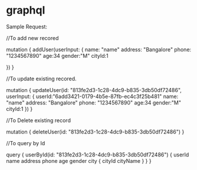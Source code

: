 # graphql
Sample Request:

//To add new recored

mutation {
  addUser(userInput: {
      name: "name"
      address: "Bangalore"
      phone: "1234567890"
      age:34
      gender:"M"
      cityId:1
      
  })
}

//To update existing recored.

mutation {
  updateUser(id: "813fe2d3-1c28-4dc9-b835-3db50df72486", userInput: {
    userId:"6add3421-0179-4b5e-87fb-ec4c3f25b481"
      name: "name"
      address: "Bangalore"
      phone: "1234567890"
      age:34
      gender:"M"
      cityId:1
  })
}

//To Delete existing record

mutation {
  deleteUser(id: "813fe2d3-1c28-4dc9-b835-3db50df72486")
}

//To query by Id

 query {
  userById(id: "813fe2d3-1c28-4dc9-b835-3db50df72486") {
    userId
    name
    address
    phone
    age
    gender
        city {
      cityId
      cityName
    }
  }
}
